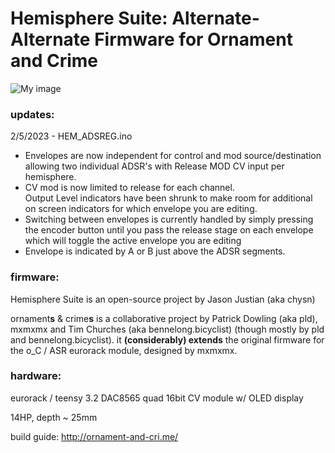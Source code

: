 Hemisphere Suite: Alternate-Alternate Firmware for Ornament and Crime
===

![My image](https://farm1.staticflickr.com/676/20090774694_b56e557693_b.jpg)

### updates:
2/5/2023 - HEM_ADSREG.ino
<ul>
<li>Envelopes are now independent for control and mod source/destination allowing two individual ADSR's with Release MOD CV input per hemisphere.</li>  
<li>CV mod is now limited to release for each channel.</li>
Output Level indicators have been shrunk to make room for additional on screen indicators for which envelope you are editing.
<li>Switching between envelopes is currently handled by simply pressing the encoder button until you pass the release stage on each envelope which will toggle the active envelope you are editing</li>
<li>Envelope is indicated by A or B just above the ADSR segments.</li>
</ul>

### firmware:

Hemisphere Suite is an open-source project by Jason Justian (aka chysn)

ornament**s** & crime**s** is a collaborative project by Patrick Dowling (aka pld), mxmxmx and Tim Churches (aka bennelong.bicyclist) (though mostly by pld and bennelong.bicyclist). it **(considerably) extends** the original firmware for the o_C / ASR eurorack module, designed by mxmxmx.

### hardware:

eurorack / teensy 3.2 DAC8565 quad 16bit CV module w/ OLED display

14HP, depth ~ 25mm

build guide: http://ornament-and-cri.me/

